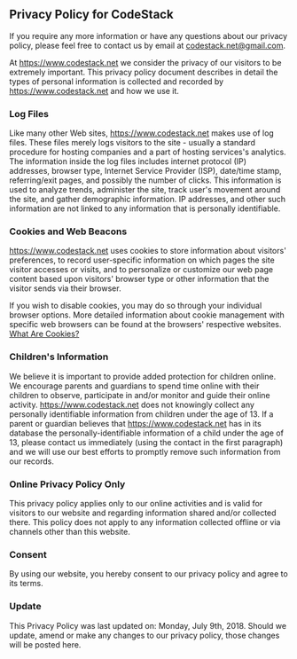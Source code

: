 ## Privacy Policy for CodeStack
If you require any more information or have any questions about our privacy policy, please feel free to contact us by email at codestack.net@gmail.com.

At https://www.codestack.net we consider the privacy of our visitors to be extremely important. This privacy policy document describes in detail the types of personal information is collected and recorded by https://www.codestack.net and how we use it.

### Log Files
Like many other Web sites, https://www.codestack.net makes use of log files. These files merely logs visitors to the site - usually a standard procedure for hosting companies and a part of hosting services's analytics. The information inside the log files includes internet protocol (IP) addresses, browser type, Internet Service Provider (ISP), date/time stamp, referring/exit pages, and possibly the number of clicks. This information is used to analyze trends, administer the site, track user's movement around the site, and gather demographic information. IP addresses, and other such information are not linked to any information that is personally identifiable.

### Cookies and Web Beacons
https://www.codestack.net uses cookies to store information about visitors' preferences, to record user-specific information on which pages the site visitor accesses or visits, and to personalize or customize our web page content based upon visitors' browser type or other information that the visitor sends via their browser.

If you wish to disable cookies, you may do so through your individual browser options. More detailed information about cookie management with specific web browsers can be found at the browsers' respective websites. [What Are Cookies?](https://simple.wikipedia.org/wiki/HTTP_cookie)

### Children's Information
We believe it is important to provide added protection for children online. We encourage parents and guardians to spend time online with their children to observe, participate in and/or monitor and guide their online activity. https://www.codestack.net does not knowingly collect any personally identifiable information from children under the age of 13. If a parent or guardian believes that https://www.codestack.net has in its database the personally-identifiable information of a child under the age of 13, please contact us immediately (using the contact in the first paragraph) and we will use our best efforts to promptly remove such information from our records.

### Online Privacy Policy Only
This privacy policy applies only to our online activities and is valid for visitors to our website and regarding information shared and/or collected there. This policy does not apply to any information collected offline or via channels other than this website.

### Consent
By using our website, you hereby consent to our privacy policy and agree to its terms.

### Update
This Privacy Policy was last updated on: Monday, July 9th, 2018.
Should we update, amend or make any changes to our privacy policy, those changes will be posted here.
